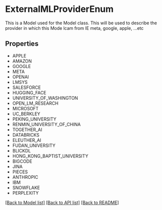 # ExternalMLProviderEnum

This is a Model used for the Model class. This will be used to describe the provider in which this Mode lcam from IE meta, google, apple, ...etc

## Properties
- APPLE
- AMAZON
- GOOGLE
- META
- OPENAI
- LMSYS
- SALESFORCE
- HUGGING_FACE
- UNIVERSITY_OF_WASHINGTON
- OPEN_LM_RESEARCH
- MICROSOFT
- UC_BERKLEY
- PEKING_UNIVERSITY
- RENMIN_UNIVERSITY_OF_CHINA
- TOGETHER_AI
- DATABRICKS
- ELEUTHER_AI
- FUDAN_UNIVERSITY
- BLICKDL
- HONG_KONG_BAPTIST_UNIVERSITY
- BIGCODE
- JINA
- PIECES
- ANTHROPIC
- IBM
- SNOWFLAKE
- PERPLEXITY

[[Back to Model list]](../README.md#documentation-for-models) [[Back to API list]](../README.md#documentation-for-api-endpoints) [[Back to README]](../README.md)


